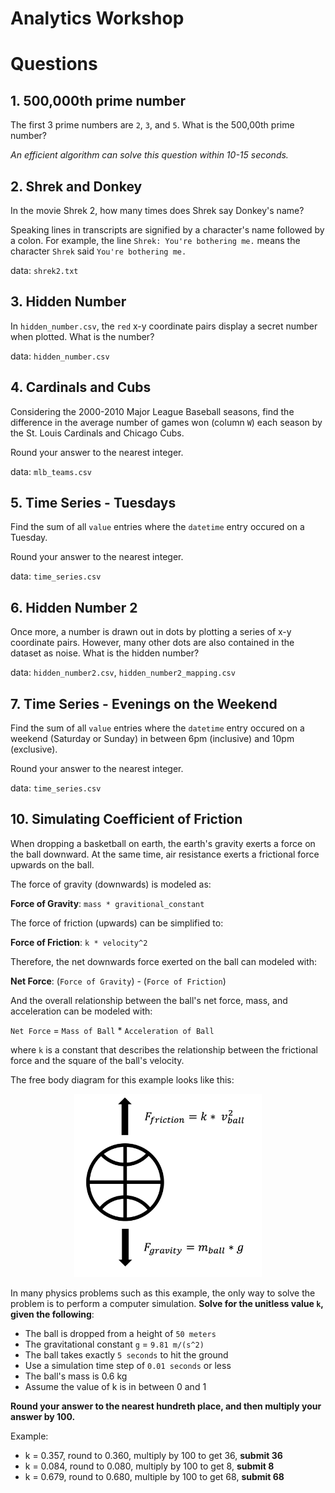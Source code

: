 # Analytics Workshop

# Questions

## 1. 500,000th prime number

The first 3 prime numbers are `2`, `3`, and `5`. What is the 500,00th prime number?

_An efficient algorithm can solve this question within 10-15 seconds._

## 2. Shrek and Donkey

In the movie Shrek 2, how many times does Shrek say Donkey's name?

Speaking lines in transcripts are signified by a character's name followed by a colon. For example, the line `Shrek: You're bothering me.` means the character `Shrek` said `You're bothering me.`

data: `shrek2.txt`

## 3. Hidden Number

In `hidden_number.csv`, the `red` x-y coordinate pairs display a secret number when plotted. What is the number?

data: `hidden_number.csv`

## 4. Cardinals and Cubs

Considering the 2000-2010 Major League Baseball seasons, find the difference in the average number of games won (column `W`) each season by the St. Louis Cardinals and Chicago Cubs.

Round your answer to the nearest integer.

data: `mlb_teams.csv`

## 5. Time Series - Tuesdays

Find the sum of all `value` entries where the `datetime` entry occured on a Tuesday.

Round your answer to the nearest integer.

data: `time_series.csv`

## 6. Hidden Number 2

Once more, a number is drawn out in dots by plotting a series of x-y coordinate pairs. However, many other dots are also contained in the dataset as noise. What is the hidden number?

data: `hidden_number2.csv`, `hidden_number2_mapping.csv`

## 7. Time Series - Evenings on the Weekend

Find the sum of all `value` entries where the `datetime` entry occured on a weekend (Saturday or Sunday) in between 6pm (inclusive) and 10pm (exclusive).

Round your answer to the nearest integer.

data: `time_series.csv`

## 10. Simulating Coefficient of Friction

When dropping a basketball on earth, the earth's gravity exerts a force on the ball downward. At the same time, air resistance exerts a frictional force upwards on the ball.

The force of gravity (downwards) is modeled as:

**Force of Gravity**: `mass * gravitional_constant`

The force of friction (upwards) can be simplified to:

**Force of Friction**: `k * velocity^2`

Therefore, the net downwards force exerted on the ball can modeled with:

**Net Force**: (`Force of Gravity`) - (`Force of Friction`)

And the overall relationship between the ball's net force, mass, and acceleration can be modeled with:

`Net Force` = `Mass of Ball` \* `Acceleration of Ball`

where `k` is a constant that describes the relationship between the frictional force and the square of the ball's velocity.

The free body diagram for this example looks like this:

<p align="center">
  <img
    src="./static/free body diagram.png"
    alt="Free Body Diagram"
    width="300"
  />
</p>

In many physics problems such as this example, the only way to solve the problem is to perform a computer simulation. **Solve for the unitless value `k`, given the following**:

- The ball is dropped from a height of `50 meters`
- The gravitational constant `g` = `9.81 m/(s^2)`
- The ball takes exactly `5 seconds` to hit the ground
- Use a simulation time step of `0.01 seconds` or less
- The ball's mass is 0.6 kg
- Assume the value of k is in between 0 and 1

**Round your answer to the nearest hundreth place, and then multiply your answer by 100.**

Example:

- k = 0.357, round to 0.360, multiply by 100 to get 36, **submit 36**
- k = 0.084, round to 0.080, multiply by 100 to get 8, **submit 8**
- k = 0.679, round to 0.680, multiple by 100 to get 68, **submit 68**
